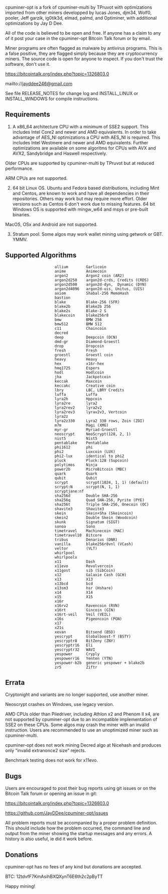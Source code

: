 cpuminer-opt is a fork of cpuminer-multi by TPruvot with optimizations
imported from other miners developped by lucas Jones, djm34, Wolf0, pooler,
Jeff garzik, ig0tik3d, elmad, palmd, and Optiminer, with additional
optimizations by Jay D Dee.

All of the code is believed to be open and free. If anyone has a
claim to any of it post your case in the cpuminer-opt Bitcoin Talk forum
or by email.

Miner programs are often flagged as malware by antivirus programs. This is
a false positive, they are flagged simply because they are cryptocurrency 
miners. The source code is open for anyone to inspect. If you don't trust 
the software, don't use it.

https://bitcointalk.org/index.php?topic=1326803.0

mailto://jayddee246@gmail.com

See file RELEASE_NOTES for change log and INSTALL_LINUX or INSTALL_WINDOWS
for compile instructions.

Requirements
------------

1. A x86_64 architecture CPU with a minimum of SSE2 support. This includes
Intel Core2 and newer and AMD equivalents. In order to take advantage of AES_NI
optimizations a CPU with AES_NI is required. This includes Intel Westmere
and newer and AMD equivalents. Further optimizations are available on some
algoritms for CPUs with AVX and AVX2, Sandybridge and Haswell respectively.

Older CPUs are supported by cpuminer-multi by TPruvot but at reduced
performance.

ARM CPUs are not supported.

2. 64 bit Linux OS. Ubuntu and Fedora based distributions, including Mint and
Centos, are known to work and have all dependencies in their repositories.
Others may work but may require more effort. Older versions such as Centos 6
don't work due to missing features. 
64 bit Windows OS is supported with mingw_w64 and msys or pre-built binaries.

MacOS, OSx and Android are not supported.

3. Stratum pool. Some algos may work wallet mining using getwork or GBT. YMMV.

Supported Algorithms
--------------------

                          allium        Garlicoin
                          anime         Animecoin
                          argon2        Argon2 coin (AR2)
                          argon2d250    argon2d-crds, Credits (CRDS)
                          argon2d500    argon2d-dyn,  Dynamic (DYN)
                          argon2d4096   argon2d-uis, Unitus, (UIS)
                          axiom         Shabal-256 MemoHash
                          bastion
                          blake         Blake-256 (SFR)
                          blake2b       Blake2b 256
                          blake2s       Blake-2 S
                          blakecoin     blake256r8
                          bmw           BMW 256
                          bmw512        BMW 512
                          c11           Chaincoin
                          decred
                          deep          Deepcoin (DCN)
                          dmd-gr        Diamond-Groestl
                          drop          Dropcoin
                          fresh         Fresh
                          groestl       Groestl coin
                          heavy         Heavy
                          hex           x16r-hex
                          hmq1725       Espers
                          hodl          Hodlcoin
                          jha           Jackpotcoin
                          keccak        Maxcoin
                          keccakc       Creative coin
                          lbry          LBC, LBRY Credits
                          luffa         Luffa
                          lyra2h        Hppcoin
                          lyra2re       lyra2
                          lyra2rev2     lyra2v2
                          lyra2rev3     lyrav2v3, Vertcoin
                          lyra2z        
                          lyra2z330     Lyra2 330 rows, Zoin (ZOI)
                          m7m           Magi (XMG)
                          myr-gr        Myriad-Groestl
                          neoscrypt     NeoScrypt(128, 2, 1)
                          nist5         Nist5
                          pentablake    Pentablake
                          phi1612       phi
                          phi2          Luxcoin (LUX)
                          phi2-lux      identical to phi2
                          pluck         Pluck:128 (Supcoin)
                          polytimos     Ninja
                          power2b       MicroBitcoin (MBC)
                          quark         Quark
                          qubit         Qubit
                          scrypt        scrypt(1024, 1, 1) (default)
                          scrypt:N      scrypt(N, 1, 1)
                          scryptjane:nf
                          sha256d       Double SHA-256
                          sha256q       Quad SHA-256, Pyrite (PYE)
                          sha256t       Triple SHA-256, Onecoin (OC)
                          shavite3      Shavite3
                          skein         Skein+Sha (Skeincoin)
                          skein2        Double Skein (Woodcoin)
                          skunk         Signatum (SIGT)
                          sonoa         Sono
                          timetravel    Machinecoin (MAC)
                          timetravel10  Bitcore
                          tribus        Denarius (DNR)
                          vanilla       blake256r8vnl (VCash)
                          veltor        (VLT)
                          whirlpool
                          whirlpoolx
                          x11           Dash
                          x11evo        Revolvercoin
                          x11gost       sib (SibCoin)
                          x12           Galaxie Cash (GCH)
                          x13           X13
                          x13bcd        bcd
                          x13sm3        hsr (Hshare)
                          x14           X14
                          x15           X15
                          x16r          
                          x16rv2        Ravencoin (RVN)
                          x16rt         Gincoin (GIN)
                          x16rt-veil    Veil (VEIL)
                          x16s          Pigeoncoin (PGN)
                          x17
                          x21s
                          xevan         Bitsend (BSD)
                          yescrypt      Globalboost-Y (BSTY)
                          yescryptr8    BitZeny (ZNY)
                          yescryptr16   Eli
                          yescryptr32   WAVI
                          yespower      Cryply
                          yespowerr16   Yenten (YTN)
                          yespower-b2b  generic yespower + blake2b
                          zr5           Ziftr

Errata
------

Cryptonight and variants are no longer supported, use another miner.

Neoscrypt crashes on Windows, use legacy version.

AMD CPUs older than Piledriver, including Athlon x2 and Phenom II x4, are not
supported by cpuminer-opt due to an incompatible implementation of SSE2 on
these CPUs. Some algos may crash the miner with an invalid instruction.
Users are recommended to use an unoptimized miner such as cpuminer-multi.

cpuminer-opt does not work mining Decred algo at Nicehash and produces
only "invalid extranonce2 size" rejects.

Benchmark testing does not work for x11evo.

Bugs
----

Users are encouraged to post their bug reports using git issues or on the
Bitcoin Talk forum or opening an issue in git:

https://bitcointalk.org/index.php?topic=1326803.0

https://github.com/JayDDee/cpuminer-opt/issues

All problem reports must be accompanied by a proper problem definition.
This should include how the problem occurred, the command line and
output from the miner showing the startup messages and any errors.
A history is also useful, ie did it work before.

Donations
---------

cpuminer-opt has no fees of any kind but donations are accepted.

 BTC: 12tdvfF7KmAsihBXQXynT6E6th2c2pByTT

Happy mining!

